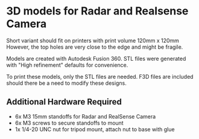 3D models for Radar and Realsense Camera
========================================

Short variant should fit on printers with print volume 120mm x 120mm
However, the top holes are very close to the edge and might be fragile.

Models are created with Autodesk Fusion 360. STL files were generated with
"High refinement" defaults for convenience.

To print these models, only the STL files are needed. F3D files are included
should there be a need to modify these designs.

Additional Hardware Required
----------------------------

- 6x M3 15mm standoffs for Radar and RealSense Camera
- 6x M3 screws to secure standoffs to mount
- 1x 1/4-20 UNC nut for tripod mount, attach nut to base with glue
